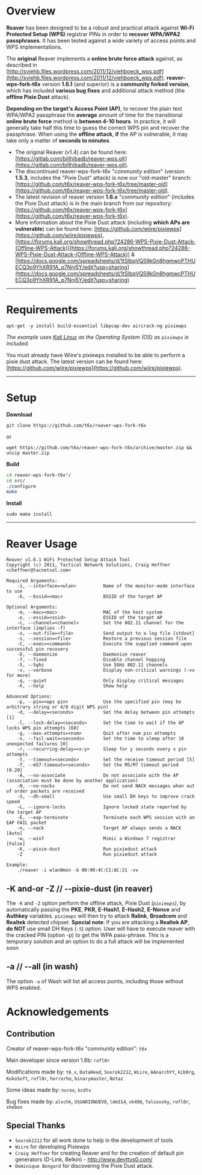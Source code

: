 # Overview

**Reaver** has been designed to be a robust and practical attack against **Wi-Fi Protected Setup (WPS)** registrar PINs in order to **recover WPA/WPA2 passphrases**. It has been tested against a wide variety of access points and WPS implementations.

The **original** Reaver implements a **online brute force attack** against, as described in [http://sviehb.files.wordpress.com/2011/12/viehboeck_wps.pdf](http://sviehb.files.wordpress.com/2011/12/viehboeck_wps.pdf).
**reaver-wps-fork-t6x** version **1.6.1** (and superior) is a **community forked version**, which has included **various bug fixes** and additional attack method (the **offline Pixie Dust** attack).

**Depending on the target's Access Point (AP)**, to recover the plain text WPA/WPA2 passphrase the **average** amount of time for the transitional **online brute force** method is **between 4-10 hours**. In practice, it will generally take half this time to guess the correct WPS pin and recover the passphrase.
When using the **offline attack**, **if** the AP is vulnerable, it may take only a matter of **seconds to minutes**.

* The original Reaver (v1.4) can be found here: [https://gitlab.com/billhibadb/reaver-wps.git](https://gitlab.com/billhibadb/reaver-wps.git).
* The discontinued reaver-wps-fork-t6x "_community edition_" (version **1.5.3**, includes the "Pixie Dust" attack) is now our "old-master" branch: [https://github.com/t6x/reaver-wps-fork-t6x/tree/master-old](https://github.com/t6x/reaver-wps-fork-t6x/tree/master-old).
* The latest revision of reaver version **1.6.x** "_community edition_" (includes the Pixie Dust attack) is in the main branch from our repository: [https://github.com/t6x/reaver-wps-fork-t6x](https://github.com/t6x/reaver-wps-fork-t6x).
* More information about the Pixie Dust attack (including **which APs are vulnerable**) can be found here:                  [https://github.com/wiire/pixiewps](https://github.com/wiire/pixiewps), 
[https://forums.kali.org/showthread.php?24286-WPS-Pixie-Dust-Attack-(Offline-WPS-Attack)](https://forums.kali.org/showthread.php?24286-WPS-Pixie-Dust-Attack-(Offline-WPS-Attack)) &                                                                    [https://docs.google.com/spreadsheets/d/1tSlbqVQ59kGn8hgmwcPTHUECQ3o9YhXR91A_p7Nnj5Y/edit?usp=sharing](https://docs.google.com/spreadsheets/d/1tSlbqVQ59kGn8hgmwcPTHUECQ3o9YhXR91A_p7Nnj5Y/edit?usp=sharing)

- - -

# Requirements

```
apt-get -y install build-essential libpcap-dev aircrack-ng pixiewps
```
_The example uses [Kali Linux](https://www.kali.org/) as the Operating System (OS) as `pixiewps` is included._

You must already have Wiire's pixiewps installed to be able to perform a pixie dust attack.
The latest version can be found here: [https://github.com/wiire/pixiewps](https://github.com/wiire/pixiewps).

- - -

# Setup

**Download**

`git clone https://github.com/t6x/reaver-wps-fork-t6x`

or

`wget https://github.com/t6x/reaver-wps-fork-t6x/archive/master.zip && unzip master.zip`

**Build**

```bash
cd reaver-wps-fork-t6x*/
cd src/
./configure
make
```

**Install**

`sudo make install`

- - -

# Reaver Usage

```
Reaver v1.6.1 WiFi Protected Setup Attack Tool
Copyright (c) 2011, Tactical Network Solutions, Craig Heffner <cheffner@tacnetsol.com>

Required Arguments:
	-i, --interface=<wlan>          Name of the monitor-mode interface to use
	-b, --bssid=<mac>               BSSID of the target AP

Optional Arguments:
	-m, --mac=<mac>                 MAC of the host system
	-e, --essid=<ssid>              ESSID of the target AP
	-c, --channel=<channel>         Set the 802.11 channel for the interface (implies -f)
	-o, --out-file=<file>           Send output to a log file [stdout]
	-s, --session=<file>            Restore a previous session file
	-C, --exec=<command>            Execute the supplied command upon successful pin recovery
	-D, --daemonize                 Daemonize reaver
	-f, --fixed                     Disable channel hopping
	-5, --5ghz                      Use 5GHz 802.11 channels
	-v, --verbose                   Display non-critical warnings (-vv for more)
	-q, --quiet                     Only display critical messages
	-h, --help                      Show help

Advanced Options:
	-p, --pin=<wps pin>             Use the specified pin (may be arbitrary string or 4/8 digit WPS pin)
	-d, --delay=<seconds>           Set the delay between pin attempts [1]
	-l, --lock-delay=<seconds>      Set the time to wait if the AP locks WPS pin attempts [60]
	-g, --max-attempts=<num>        Quit after num pin attempts
	-x, --fail-wait=<seconds>       Set the time to sleep after 10 unexpected failures [0]
	-r, --recurring-delay=<x:y>     Sleep for y seconds every x pin attempts
	-t, --timeout=<seconds>         Set the receive timeout period [5]
	-T, --m57-timeout=<seconds>     Set the M5/M7 timeout period [0.20]
	-A, --no-associate              Do not associate with the AP (association must be done by another application)
	-N, --no-nacks                  Do not send NACK messages when out of order packets are received
	-S, --dh-small                  Use small DH keys to improve crack speed
	-L, --ignore-locks              Ignore locked state reported by the target AP
	-E, --eap-terminate             Terminate each WPS session with an EAP FAIL packet
	-n, --nack                      Target AP always sends a NACK [Auto]
	-w, --win7                      Mimic a Windows 7 registrar [False]
	-K, --pixie-dust                Run pixiedust attack
	-Z                              Run pixiedust attack

Example:
	./reaver -i wlan0mon -b 00:90:4C:C1:AC:21 -vv

```

 
## -K and-or -Z  // --pixie-dust (in reaver)

The `-K` and `-Z` option perform the offline attack, Pixie Dust _(`pixiewps`)_, by automatically passing the **PKE**, **PKR**, **E-Hash1**, **E-Hash2**, **E-Nonce** and **Authkey** variables. `pixiewps` will then try to attack **Ralink**, **Broadcom** and **Realtek** detected chipset.
**Special note**: If you are attacking a **Realtek AP**, **do NOT** use small DH Keys (`-S`) option.
User will have to execute reaver with the cracked PIN (option -p) to get the WPA pass-phrase. 
This is a temporary solution and an option to do a full attack will be implemented soon


## -a // --all  (in wash) 

The option `-a` of Wash will list all access points, including those without WPS enabled.

  
# Acknowledgements

## Contribution
Creator of reaver-wps-fork-t6x "community edition": 
`t6x`  
  
Main developer since version 1.6b: 
`rofl0r`  

Modifications made by:
`t6_x`, `DataHead`, `Soxrok2212`, `Wiire`, `AAnarchYY`, `kib0rg`, `KokoSoft`, `rofl0r`, `horrorho`, `binarymaster`, `Ǹotaz`  

Some ideas made by:
`nuroo`, `kcdtv`

Bug fixes made by:
`alxchk`, `USUARIONUEVO`, `ldm314`, `vk496`, `falsovsky`, `rofl0r`, `xhebox`

## Special Thanks

* `Soxrok2212` for all work done to help in the development of tools
* `Wiire` for developing Pixiewps
* `Craig Heffner` for creating Reaver and for the creation of default pin generators (D-Link, Belkin) - http://www.devttys0.com/
* `Dominique Bongard` for discovering the Pixie Dust attack.
